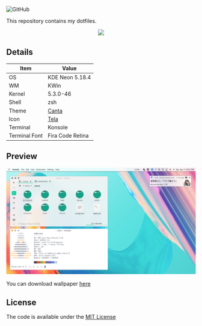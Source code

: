 ![GitHub](https://img.shields.io/github/license/opxop/dotfiles?style=for-the-badge)

This repository contains my dotfiles.

<p align="center">
	<a name="top" href="https://github.com/opxop/dotfiles"><img src="http://dotfiles.github.io/images/dotfiles-logo.png">
	</a>
</p>

## Details

| Item          	| Value                                                         	|
|---------------	|---------------------------------------------------------------	|
| OS            	| KDE Neon 5.18.4                                               	|
| WM            	| KWin                                                          	|
| Kernel        	| 5.3.0-46                                                      	|
| Shell         	| zsh                                                           	|
| Theme         	| [Canta](https://github.com/vinceliuice/Canta-kde)             	|
| Icon          	| [Tela](https://github.com/vinceliuice/Tela-circle-icon-theme) 	|
| Terminal      	| Konsole                                                       	|
| Terminal Font 	| Fira Code Retina                                              	|

## Preview

![Desktop-1](/screenshots/crot-1.png)

You can download wallpaper [here](https://www.pling.com/p/1363018/)

## License
The code is available under the [MIT License](https://github.com/fikriomar16/dotfiles/blob/master/LICENSE.md)
